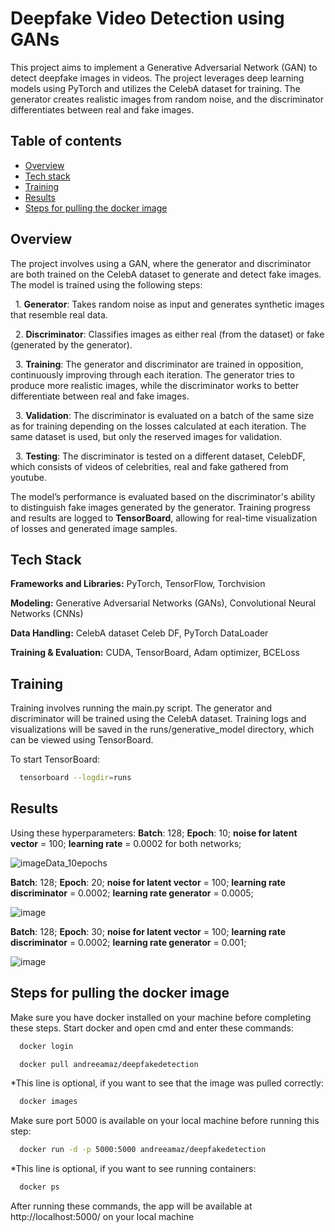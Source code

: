 
# Deepfake Video Detection using GANs

This project aims to implement a Generative Adversarial Network (GAN) to detect deepfake images in videos. The project leverages deep learning models using PyTorch and utilizes the CelebA dataset for training. The generator creates realistic images from random noise, and the discriminator differentiates between real and fake images.




## Table of contents

- [Overview](#overview)
- [Tech stack](#technologies)
- [Training](#training)
- [Results](#results)
- [Steps for pulling the docker image](#docker)

## Overview

The project involves using a GAN, where the generator and discriminator are both trained on the CelebA dataset to generate and detect fake images. The model is trained using the following steps:

&nbsp;&nbsp;1. **Generator**: 
   Takes random noise as input and generates synthetic images that resemble real data.
  
&nbsp;&nbsp;2. **Discriminator**: 
   Classifies images as either real (from the dataset) or fake (generated by the generator).
  
&nbsp;&nbsp;3. **Training**:
   The generator and discriminator are trained in opposition, continuously improving through each iteration. 
   The generator tries to produce more realistic images, while the discriminator works to better differentiate between real and fake images.

&nbsp;&nbsp;3. **Validation**:
   The discriminator is evaluated on a batch of the same size as for training depending on the losses calculated at each iteration. The same dataset is used, but
   only the reserved images for validation.

&nbsp;&nbsp;3. **Testing**:
   The discriminator is tested on a different dataset, CelebDF, which consists of videos of celebrities, real and fake gathered from youtube. 

The model’s performance is evaluated based on the discriminator's ability to distinguish fake images generated by the generator. Training progress and results are logged to **TensorBoard**, allowing for real-time visualization of losses and generated image samples.

## Tech Stack

**Frameworks and Libraries:** PyTorch, TensorFlow, Torchvision

**Modeling:** Generative Adversarial Networks (GANs), Convolutional Neural Networks (CNNs)

**Data Handling:** CelebA dataset Celeb DF, PyTorch DataLoader

**Training & Evaluation:** CUDA, TensorBoard, Adam optimizer, BCELoss


## Training
Training involves running the main.py script. The generator and discriminator will be trained using the CelebA dataset. Training logs and visualizations will be saved in the runs/generative_model directory, which can be viewed using TensorBoard.

To start TensorBoard:

```bash
  tensorboard --logdir=runs
```

## Results
Using these hyperparameters:
**Batch**: 128;
**Epoch**: 10;
**noise for latent vector** = 100;
**learning rate** = 0.0002 for both networks;

![imageData_10epochs](https://github.com/user-attachments/assets/cbc28e28-e1ef-4c9e-a8cf-4068f899654a)

**Batch**: 128;
**Epoch**: 20;
**noise for latent vector** = 100;
**learning rate discriminator** = 0.0002;
**learning rate generator** = 0.0005;

![image](https://github.com/user-attachments/assets/4cb44110-e59c-4859-9cf7-7cc47ad44fd4)

**Batch**: 128;
**Epoch**: 30;
**noise for latent vector** = 100;
**learning rate discriminator** = 0.0002;
**learning rate generator** = 0.001;

![image](https://github.com/user-attachments/assets/af43d7ac-73fb-4fcf-b82f-0b65ce35bc3c)



## Steps for pulling the docker image
Make sure you have docker installed on your machine before completing these steps.
Start docker and open cmd and enter these commands:
```bash
  docker login
```
```bash
  docker pull andreeamaz/deepfakedetection
```
*This line is optional, if you want to see that the image was pulled correctly:
```bash
  docker images
```
Make sure port 5000 is available on your local machine before running this step:
```bash
  docker run -d -p 5000:5000 andreeamaz/deepfakedetection
```
*This line is optional, if you want to see running containers:
```bash
  docker ps
```
After running these commands, the app will be available at http://localhost:5000/ on your local machine




